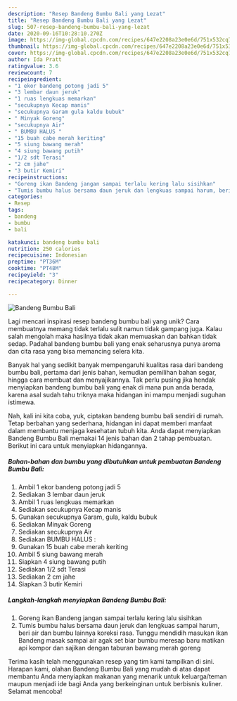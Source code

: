 ```yaml
---
description: "Resep Bandeng Bumbu Bali yang Lezat"
title: "Resep Bandeng Bumbu Bali yang Lezat"
slug: 507-resep-bandeng-bumbu-bali-yang-lezat
date: 2020-09-16T10:28:10.270Z
image: https://img-global.cpcdn.com/recipes/647e2208a23e0e6d/751x532cq70/bandeng-bumbu-bali-foto-resep-utama.jpg
thumbnail: https://img-global.cpcdn.com/recipes/647e2208a23e0e6d/751x532cq70/bandeng-bumbu-bali-foto-resep-utama.jpg
cover: https://img-global.cpcdn.com/recipes/647e2208a23e0e6d/751x532cq70/bandeng-bumbu-bali-foto-resep-utama.jpg
author: Ida Pratt
ratingvalue: 3.6
reviewcount: 7
recipeingredient:
- "1 ekor bandeng potong jadi 5"
- "3 lembar daun jeruk"
- "1 ruas lengkuas memarkan"
- "secukupnya Kecap manis"
- "secukupnya Garam gula kaldu bubuk"
- " Minyak Goreng"
- "secukupnya Air"
- " BUMBU HALUS "
- "15 buah cabe merah keriting"
- "5 siung bawang merah"
- "4 siung bawang putih"
- "1/2 sdt Terasi"
- "2 cm jahe"
- "3 butir Kemiri"
recipeinstructions:
- "Goreng ikan Bandeng jangan sampai terlalu kering lalu sisihkan"
- "Tumis bumbu halus bersama daun jeruk dan lengkuas sampai harum, beri air dan bumbu lainnya koreksi rasa. Tunggu mendidih masukan ikan Bandeng masak sampai air agak set biar bumbu meresap baru matikan api kompor dan sajikan dengan taburan bawang merah goreng"
categories:
- Resep
tags:
- bandeng
- bumbu
- bali

katakunci: bandeng bumbu bali 
nutrition: 250 calories
recipecuisine: Indonesian
preptime: "PT36M"
cooktime: "PT48M"
recipeyield: "3"
recipecategory: Dinner

---
```



![Bandeng Bumbu Bali](https://img-global.cpcdn.com/recipes/647e2208a23e0e6d/751x532cq70/bandeng-bumbu-bali-foto-resep-utama.jpg)

Lagi mencari inspirasi resep bandeng bumbu bali yang unik? Cara membuatnya memang tidak terlalu sulit namun tidak gampang juga. Kalau salah mengolah maka hasilnya tidak akan memuaskan dan bahkan tidak sedap. Padahal bandeng bumbu bali yang enak seharusnya punya aroma dan cita rasa yang bisa memancing selera kita.

Banyak hal yang sedikit banyak mempengaruhi kualitas rasa dari bandeng bumbu bali, pertama dari jenis bahan, kemudian pemilihan bahan segar, hingga cara membuat dan menyajikannya. Tak perlu pusing jika hendak menyiapkan bandeng bumbu bali yang enak di mana pun anda berada, karena asal sudah tahu triknya maka hidangan ini mampu menjadi suguhan istimewa.




Nah, kali ini kita coba, yuk, ciptakan bandeng bumbu bali sendiri di rumah. Tetap berbahan yang sederhana, hidangan ini dapat memberi manfaat dalam membantu menjaga kesehatan tubuh kita. Anda dapat menyiapkan Bandeng Bumbu Bali memakai 14 jenis bahan dan 2 tahap pembuatan. Berikut ini cara untuk menyiapkan hidangannya.

<!--inarticleads1-->

##### Bahan-bahan dan bumbu yang dibutuhkan untuk pembuatan Bandeng Bumbu Bali:

1. Ambil 1 ekor bandeng potong jadi 5
1. Sediakan 3 lembar daun jeruk
1. Ambil 1 ruas lengkuas memarkan
1. Sediakan secukupnya Kecap manis
1. Gunakan secukupnya Garam, gula, kaldu bubuk
1. Sediakan  Minyak Goreng
1. Sediakan secukupnya Air
1. Sediakan  BUMBU HALUS :
1. Gunakan 15 buah cabe merah keriting
1. Ambil 5 siung bawang merah
1. Siapkan 4 siung bawang putih
1. Sediakan 1/2 sdt Terasi
1. Sediakan 2 cm jahe
1. Siapkan 3 butir Kemiri




<!--inarticleads2-->

##### Langkah-langkah menyiapkan Bandeng Bumbu Bali:

1. Goreng ikan Bandeng jangan sampai terlalu kering lalu sisihkan
1. Tumis bumbu halus bersama daun jeruk dan lengkuas sampai harum, beri air dan bumbu lainnya koreksi rasa. Tunggu mendidih masukan ikan Bandeng masak sampai air agak set biar bumbu meresap baru matikan api kompor dan sajikan dengan taburan bawang merah goreng




Terima kasih telah menggunakan resep yang tim kami tampilkan di sini. Harapan kami, olahan Bandeng Bumbu Bali yang mudah di atas dapat membantu Anda menyiapkan makanan yang menarik untuk keluarga/teman maupun menjadi ide bagi Anda yang berkeinginan untuk berbisnis kuliner. Selamat mencoba!
